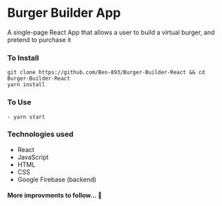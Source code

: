 # Burger Builder App
A single-page React App that allows a user to build a virtual burger, and pretend to purchase it

### To Install
```
git clone https://github.com/Ben-893/Burger-Builder-React && cd Burger-Builder-React
yarn install
```

### To Use
```
- yarn start
```

### Technologies used
- React
- JavaScript 
- HTML
- CSS
- Google Firebase (backend)

#### More improvments to follow... 🍔
